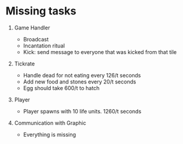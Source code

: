 # Missing tasks
1. Game Handler
	- Broadcast
	- Incantation ritual
	- Kick: send message to everyone that was kicked from that tile

2. Tickrate
	- Handle dead for not eating every 126/t seconds
	- Add new food and stones every 20/t seconds
	- Egg should take 600/t to hatch

3. Player
	- Player spawns with 10 life units. 1260/t seconds

4. Communication with Graphic
	- Everything is missing
